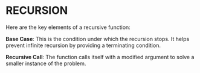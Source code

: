 # RECURSION

Here are the key elements of a recursive function:

**Base Case**: This is the condition under which the recursion stops. It helps prevent infinite recursion by providing a terminating condition.

**Recursive Call**: The function calls itself with a modified argument to solve a smaller instance of the problem.